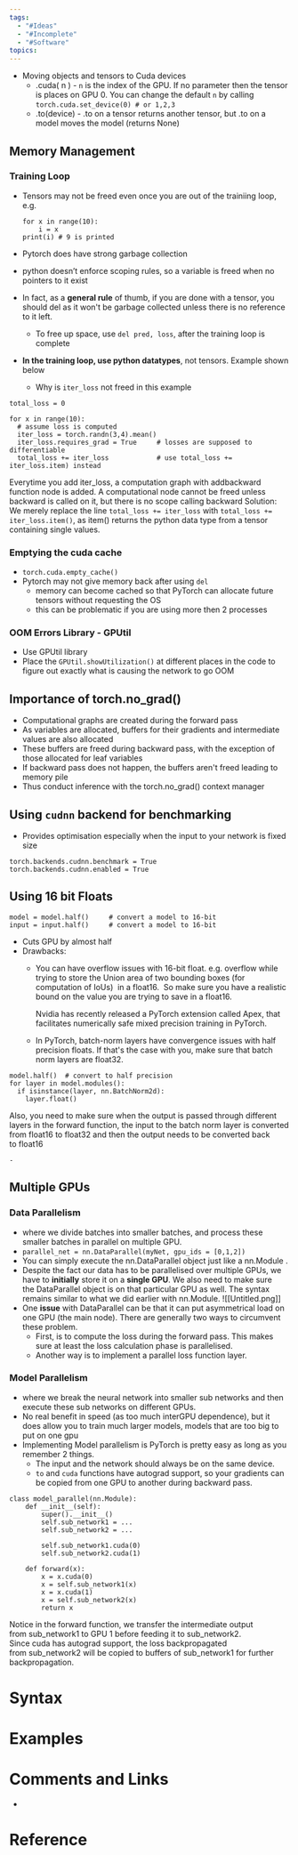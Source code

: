 ```yaml
---
tags:
  - "#Ideas"
  - "#Incomplete"
  - "#Software"
topics:
---
```

-  Moving objects and tensors to Cuda devices
	- .cuda( n ) - `n` is the index of the GPU. If no parameter then the tensor is places on GPU 0. You can change the default `n` by calling 
	  `torch.cuda.set_device(0) # or 1,2,3`
	- .to(device)  - .to on a tensor returns another tensor, but .to on a model moves the model (returns None)
## Memory Management
### Training Loop
- Tensors may not be freed even once you are out of the trainiing loop, e.g.
	```
	for x in range(10): 
		i = x 
	print(i) # 9 is printed
	```

- Pytorch does have strong garbage collection
- python doesn’t enforce scoping rules, so a variable is freed when no pointers to it exist
- In fact, as a **general rule** of thumb, if you are done with a tensor, you should del as it won't be garbage collected unless there is no reference to it left.
	- To free up space, use `del pred, loss`, after the training loop is complete 
- **In the training loop, use python datatypes**, not tensors. Example shown below
	- Why is `iter_loss` not freed in this example
```
total_loss = 0

for x in range(10):
  # assume loss is computed
  iter_loss = torch.randn(3,4).mean()
  iter_loss.requires_grad = True     # losses are supposed to differentiable
  total_loss += iter_loss            # use total_loss += iter_loss.item) instead
```
Everytime you add iter_loss, a computation graph with addbackward function node is added. A computational node cannot be freed unless backward is called on it, but there is no scope calling backward
Solution: We merely replace the line `total_loss += iter_loss` with `total_loss += iter_loss.item()`, as item() returns the python data type from a tensor containing single values.
### Emptying the cuda cache
- `torch.cuda.empty_cache()`
- Pytorch may not give memory back after using `del`
	- memory can become cached so that PyTorch can allocate future tensors without requesting the OS
	- this can be problematic if you are using more then 2 processes
### OOM Errors Library - GPUtil
- Use GPUtil library
- Place the `GPUtil.showUtilization()`  at different places in the code to figure out exactly what is causing the network to go OOM

## Importance of torch.no_grad()
- Computational graphs are created during the forward pass
- As variables are allocated, buffers for their gradients and intermediate values are also allocated
- These buffers are freed during backward pass, with the exception of those allocated for leaf variables
- If backward pass does not happen, the buffers aren't freed leading to memory pile
- Thus conduct inference with the torch.no_grad() context manager

## Using `cudnn` backend for benchmarking
- Provides optimisation especially when the input to your network is fixed size
```
torch.backends.cudnn.benchmark = True
torch.backends.cudnn.enabled = True
```

## Using 16 bit Floats
```
model = model.half()     # convert a model to 16-bit
input = input.half()     # convert a model to 16-bit
```
- Cuts GPU by almost half
- Drawbacks:
	- You can have overflow issues with 16-bit float. e.g. overflow while trying to store the Union area of two bounding boxes (for computation of IoUs)  in a float16.  So make sure you have a realistic bound on the value you are trying to save in a float16. 
	  
	  Nvidia has recently released a PyTorch extension called Apex, that facilitates numerically safe mixed precision training in PyTorch.
	- In PyTorch, batch-norm layers have convergence issues with half precision floats. If that's the case with you, make sure that batch norm layers are float32.
```
model.half()  # convert to half precision
for layer in model.modules():
  if isinstance(layer, nn.BatchNorm2d):
    layer.float()
```

Also, you need to make sure when the output is passed through different layers in the forward function, the input to the batch norm layer is converted from float16 to float32 and then the output needs to be converted back to float16


	- 
## Multiple GPUs
### Data Parallelism
- where we divide batches into smaller batches, and process these smaller batches in parallel on multiple GPU.
- `parallel_net = nn.DataParallel(myNet, gpu_ids = [0,1,2])`
- You can simply execute the nn.DataParallel object just like a nn.Module .
- Despite the fact our data has to be parallelised over multiple GPUs, we have to **initially** store it on a **single GPU**. We also need to make sure the DataParallel object is on that particular GPU as well. The syntax remains similar to what we did earlier with nn.Module.
![[Untitled.png]]
- One **issue** with DataParallel can be that it can put asymmetrical load on one GPU (the main node). There are generally two ways to circumvent these problem.
	- First, is to compute the loss during the forward pass. This makes sure at least the loss calculation phase is parallelised.
	- Another way is to implement a parallel loss function layer.

### Model Parallelism
- where we break the neural network into smaller sub networks and then execute these sub networks on different GPUs.
- No real benefit in speed (as too much interGPU dependence), but it does allow you to train much larger models, models that are too big to put on one gpu
- Implementing Model parallelism is PyTorch is pretty easy as long as you remember 2 things.
	- The input and the network should always be on the same device.
	- `to` and `cuda` functions have autograd support, so your gradients can be copied from one GPU to another during backward pass.

```
class model_parallel(nn.Module):
	def __init__(self):
		super().__init__()
		self.sub_network1 = ...
		self.sub_network2 = ...

		self.sub_network1.cuda(0)
		self.sub_network2.cuda(1)

	def forward(x):
		x = x.cuda(0)
		x = self.sub_network1(x)
		x = x.cuda(1)
		x = self.sub_network2(x)
		return x
```
Notice in the forward function, we transfer the intermediate output from sub_network1 to GPU 1 before feeding it to sub_network2. Since cuda has autograd support, the loss backpropagated from sub_network2 will be copied to buffers of sub_network1 for further backpropagation.

# Syntax

# Examples

# Comments and Links
- 
# Reference